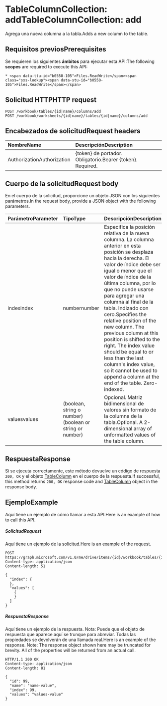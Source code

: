 # <a name="tablecolumncollection-add"></a><span data-ttu-id="b0550-101">TableColumnCollection: add</span><span class="sxs-lookup"><span data-stu-id="b0550-101">TableColumnCollection: add</span></span>

<span data-ttu-id="b0550-102">Agrega una nueva columna a la tabla.</span><span class="sxs-lookup"><span data-stu-id="b0550-102">Adds a new column to the table.</span></span>
## <a name="prerequisites"></a><span data-ttu-id="b0550-103">Requisitos previos</span><span class="sxs-lookup"><span data-stu-id="b0550-103">Prerequisites</span></span>
<span data-ttu-id="b0550-104">Se requieren los siguientes **ámbitos** para ejecutar esta API:</span><span class="sxs-lookup"><span data-stu-id="b0550-104">The following **scopes** are required to execute this API:</span></span> 

    * <span data-ttu-id="b0550-105">Files.ReadWrite</span><span class="sxs-lookup"><span data-stu-id="b0550-105">Files.ReadWrite</span></span>

## <a name="http-request"></a><span data-ttu-id="b0550-106">Solicitud HTTP</span><span class="sxs-lookup"><span data-stu-id="b0550-106">HTTP request</span></span>
<!-- { "blockType": "ignored" } -->
```http
POST /workbook/tables/{id|name}/columns/add
POST /workbook/worksheets/{id|name}/tables/{id|name}/columns/add

```
## <a name="request-headers"></a><span data-ttu-id="b0550-107">Encabezados de solicitud</span><span class="sxs-lookup"><span data-stu-id="b0550-107">Request headers</span></span>
| <span data-ttu-id="b0550-108">Nombre</span><span class="sxs-lookup"><span data-stu-id="b0550-108">Name</span></span>       | <span data-ttu-id="b0550-109">Descripción</span><span class="sxs-lookup"><span data-stu-id="b0550-109">Description</span></span>|
|:---------------|:----------|
| <span data-ttu-id="b0550-110">Authorization</span><span class="sxs-lookup"><span data-stu-id="b0550-110">Authorization</span></span>  | <span data-ttu-id="b0550-p101">{token} de portador. Obligatorio.</span><span class="sxs-lookup"><span data-stu-id="b0550-p101">Bearer {token}. Required.</span></span> |


## <a name="request-body"></a><span data-ttu-id="b0550-113">Cuerpo de la solicitud</span><span class="sxs-lookup"><span data-stu-id="b0550-113">Request body</span></span>
<span data-ttu-id="b0550-114">En el cuerpo de la solicitud, proporcione un objeto JSON con los siguientes parámetros.</span><span class="sxs-lookup"><span data-stu-id="b0550-114">In the request body, provide a JSON object with the following parameters.</span></span>

| <span data-ttu-id="b0550-115">Parámetro</span><span class="sxs-lookup"><span data-stu-id="b0550-115">Parameter</span></span>    | <span data-ttu-id="b0550-116">Tipo</span><span class="sxs-lookup"><span data-stu-id="b0550-116">Type</span></span>   |<span data-ttu-id="b0550-117">Descripción</span><span class="sxs-lookup"><span data-stu-id="b0550-117">Description</span></span>|
|:---------------|:--------|:----------|
|<span data-ttu-id="b0550-118">index</span><span class="sxs-lookup"><span data-stu-id="b0550-118">index</span></span>|<span data-ttu-id="b0550-119">number</span><span class="sxs-lookup"><span data-stu-id="b0550-119">number</span></span>|<span data-ttu-id="b0550-p102">Especifica la posición relativa de la nueva columna. La columna anterior en esta posición se desplaza hacia la derecha. El valor de índice debe ser igual o menor que el valor de índice de la última columna, por lo que no puede usarse para agregar una columna al final de la tabla. Indizado con cero.</span><span class="sxs-lookup"><span data-stu-id="b0550-p102">Specifies the relative position of the new column. The previous column at this position is shifted to the right. The index value should be equal to or less than the last column's index value, so it cannot be used to append a column at the end of the table. Zero-indexed.</span></span>|
|<span data-ttu-id="b0550-124">values</span><span class="sxs-lookup"><span data-stu-id="b0550-124">values</span></span>|<span data-ttu-id="b0550-125">(boolean, string o number)</span><span class="sxs-lookup"><span data-stu-id="b0550-125">(boolean or string or number)</span></span>|<span data-ttu-id="b0550-p103">Opcional. Matriz bidimensional de valores sin formato de la columna de la tabla.</span><span class="sxs-lookup"><span data-stu-id="b0550-p103">Optional. A 2-dimensional array of unformatted values of the table column.</span></span>|

## <a name="response"></a><span data-ttu-id="b0550-128">Respuesta</span><span class="sxs-lookup"><span data-stu-id="b0550-128">Response</span></span>

<span data-ttu-id="b0550-129">Si se ejecuta correctamente, este método devuelve un código de respuesta `200, OK` y el objeto [TableColumn](../resources/tablecolumn.md) en el cuerpo de la respuesta.</span><span class="sxs-lookup"><span data-stu-id="b0550-129">If successful, this method returns `200, OK` response code and [TableColumn](../resources/tablecolumn.md) object in the response body.</span></span>

## <a name="example"></a><span data-ttu-id="b0550-130">Ejemplo</span><span class="sxs-lookup"><span data-stu-id="b0550-130">Example</span></span>
<span data-ttu-id="b0550-131">Aquí tiene un ejemplo de cómo llamar a esta API.</span><span class="sxs-lookup"><span data-stu-id="b0550-131">Here is an example of how to call this API.</span></span>
##### <a name="request"></a><span data-ttu-id="b0550-132">Solicitud</span><span class="sxs-lookup"><span data-stu-id="b0550-132">Request</span></span>
<span data-ttu-id="b0550-133">Aquí tiene un ejemplo de la solicitud.</span><span class="sxs-lookup"><span data-stu-id="b0550-133">Here is an example of the request.</span></span>
<!-- {
  "blockType": "request",
  "name": "tablecolumncollection_add"
}-->
```http
POST https://graph.microsoft.com/v1.0/me/drive/items/{id}/workbook/tables/{id|name}/columns/add
Content-type: application/json
Content-length: 51

{
  "index": {
  },
  "values": [
    {
    }
  ]
}
```

##### <a name="response"></a><span data-ttu-id="b0550-134">Respuesta</span><span class="sxs-lookup"><span data-stu-id="b0550-134">Response</span></span>
<span data-ttu-id="b0550-p104">Aquí tiene un ejemplo de la respuesta. Nota: Puede que el objeto de respuesta que aparece aquí se trunque para abreviar. Todas las propiedades se devolverán de una llamada real.</span><span class="sxs-lookup"><span data-stu-id="b0550-p104">Here is an example of the response. Note: The response object shown here may be truncated for brevity. All of the properties will be returned from an actual call.</span></span>
<!-- {
  "blockType": "response",
  "truncated": true,
  "@odata.type": "microsoft.graph.tableColumn"
} -->
```http
HTTP/1.1 200 OK
Content-type: application/json
Content-length: 81

{
  "id": 99,
  "name": "name-value",
  "index": 99,
  "values": "values-value"
}
```

<!-- uuid: 8fcb5dbc-d5aa-4681-8e31-b001d5168d79
2015-10-25 14:57:30 UTC -->
<!-- {
  "type": "#page.annotation",
  "description": "TableColumnCollection: add",
  "keywords": "",
  "section": "documentation",
  "tocPath": ""
}-->